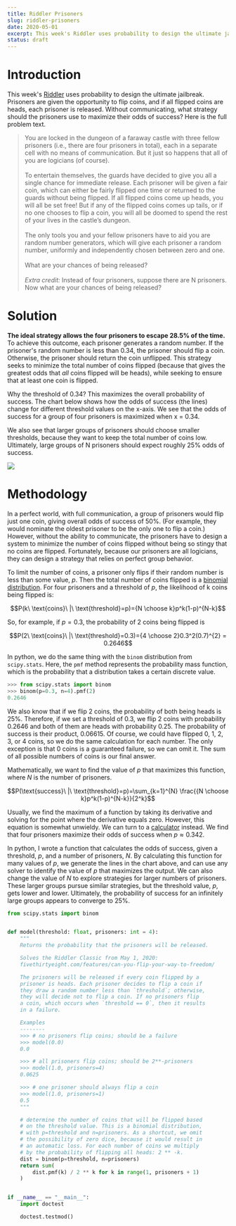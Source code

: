 ```yaml
---
title: Riddler Prisoners
slug: riddler-prisoners
date: 2020-05-01
excerpt: This week's Riddler uses probability to design the ultimate jailbreak. Prisoners are given the opportunity to flip coins, and if all flipped coins are heads, each prisoner is released. Without communicating, what strategy should the prisoners use to maximize their odds of success?
status: draft
---
```


# Introduction

This week's <a href="https://fivethirtyeight.com/features/can-you-flip-your-way-to-freedom/">Riddler</a> uses probability to design the ultimate jailbreak. Prisoners are given the opportunity to flip coins, and if all flipped coins are heads, each prisoner is released. Without communicating, what strategy should the prisoners use to maximize their odds of success? Here is the full problem text.

<blockquote>
You are locked in the dungeon of a faraway castle with three fellow prisoners (i.e., there are four prisoners in total), each in a separate cell with no means of communication. But it just so happens that all of you are logicians (of course).
<br><br>
To entertain themselves, the guards have decided to give you all a single chance for immediate release. Each prisoner will be given a fair coin, which can either be fairly flipped one time or returned to the guards without being flipped. If all flipped coins come up heads, you will all be set free! But if any of the flipped coins comes up tails, or if no one chooses to flip a coin, you will all be doomed to spend the rest of your lives in the castle’s dungeon.
<br><br>
The only tools you and your fellow prisoners have to aid you are random number generators, which will give each prisoner a random number, uniformly and independently chosen between zero and one.
<br><br>
What are your chances of being released?
<br><br>
<i>Extra credit:</i> Instead of four prisoners, suppose there are N prisoners. Now what are your chances of being released?
</blockquote>

# Solution

**The ideal strategy allows the four prisoners to escape 28.5% of the time.** To achieve this outcome, each prisoner generates a random number. If the prisoner's random number is less than 0.34, the prisoner should flip a coin. Otherwise, the prisoner should return the coin unflipped. This strategy seeks to minimize the total number of coins flipped (because that gives the greatest odds that _all_ coins flipped will be heads), while seeking to ensure that at least one coin is flipped.

Why the threshold of 0.34? This maximizes the overall probability of success. The chart below shows how the odds of success (the lines) change for different threshold values on the x-axis. We see that the odds of success for a group of four prisoners is maximized when x = 0.34.

We also see that larger groups of prisoners should choose smaller thresholds, because they want to keep the total number of coins low. Ultimately, large groups of N prisoners should expect roughly 25% odds of success.

<img class="img-fluid mx-auto d-block" src="../images/20200501-riddler.png">

# Methodology

In a perfect world, with full communication, a group of prisoners would flip just one coin, giving overall odds of success of 50%. (For example, they would nominate the oldest prisoner to be the only one to flip a coin.) However, without the ability to communicate, the prisoners have to design a system to minimize the number of coins flipped without being so stingy that no coins are flipped. Fortunately, because our prisoners are all logicians, they can design a strategy that relies on perfect group behavior.

To limit the number of coins, a prisoner only flips if their random number is less than some value, $p$. Then the total number of coins flipped is a <a href="https://en.wikipedia.org/wiki/Binomial_distribution">binomial distribution</a>. For four prisoners and a threshold of $p$, the likelihood of k coins being flipped is:

$$P(k\ \text{coins}\ |\ \text{threshold}=p)={N \choose k}p^k(1-p)^{N-k}$$

So, for example, if $p=0.3$, the probability of 2 coins being flipped is

$$P(2\ \text{coins}\ |\ \text{threshold}=0.3)={4 \choose 2}0.3^2(0.7)^{2} = 0.2646$$

In python, we do the same thing with the `binom` distribution from `scipy.stats`. Here, the `pmf` method represents the probability mass function, which is the probability that a distribution takes a certain discrete value.

```python
>>> from scipy.stats import binom
>>> binom(p=0.3, n=4).pmf(2)
0.2646
```

We also know that if we flip 2 coins, the probability of both being heads is 25%. Therefore, if we set a threshold of 0.3, we flip 2 coins with probability 0.2646 and both of them are heads with probability 0.25. The probability of success is their product, 0.06615. Of course, we could have flipped 0, 1, 2, 3, or 4 coins, so we do the same calculation for each number. The only exception is that 0 coins is a guaranteed failure, so we can omit it. The sum of all possible numbers of coins is our final answer.

Mathematically, we want to find the value of $p$ that maximizes this function, where $N$ is the number of prisoners.

$$P(\text{success}\ |\ \text{threshold}=p)=\sum_{k=1}^{N} \frac{{N \choose k}p^k(1-p)^{N-k}}{2^k}$$

Usually, we find the maximum of a function by taking its derivative and solving for the point where the derivative equals zero. However, this equation is somewhat unwieldy. We can turn to a <a href="https://www.wolframalpha.com/input/?i=maximize+4p*%281-p%29%5E3%2F2+%2B+6p%5E2*%281-p%29%5E2%2F4+%2B+4p%5E3*%281-p%29%2F8+%2B+p%5E4%2F16">calculator</a> instead. We find that four prisoners maximize their odds of success when $p\approx0.342$.

In python, I wrote a function that calculates the odds of success, given a threshold, $p$, and a number of prisoners, $N$. By calculating this function for many values of $p$, we generate the lines in the chart above, and can use any solver to identify the value of $p$ that maximizes the output. We can also change the value of $N$ to explore strategies for larger numbers of prisoners. These larger groups pursue similar strategies, but the threshold value, $p$, gets lower and lower. Ultimately, the probability of success for an infinitely large groups appears to converge to 25%.

```python
from scipy.stats import binom


def model(threshold: float, prisoners: int = 4):
    """
    Returns the probability that the prisoners will be released.

    Solves the Riddler Classic from May 1, 2020:
    fivethirtyeight.com/features/can-you-flip-your-way-to-freedom/

    The prisoners will be released if every coin flipped by a
    prisoner is heads. Each prisoner decides to flip a coin if
    they draw a random number less than `threshold`; otherwise,
    they will decide not to flip a coin. If no prisoners flip
    a coin, which occurs when `threshold == 0`, then it results
    in a failure.

    Examples
    --------
    >>> # no prisoners flip coins; should be a failure
    >>> model(0.0)
    0.0

    >>> # all prisoners flip coins; should be 2**-prisoners
    >>> model(1.0, prisoners=4)
    0.0625

    >>> # one prisoner should always flip a coin
    >>> model(1.0, prisoners=1)
    0.5
    """

    # determine the number of coins that will be flipped based
    # on the threshold value. This is a binomial distribution,
    # with p=threshold and n=prisoners. As a shortcut, we omit
    # the possibility of zero dice, because it would result in
    # an automatic loss. For each number of coins we multiply
    # by the probability of flipping all heads: 2 ** -k.
    dist = binom(p=threshold, n=prisoners)
    return sum(
        dist.pmf(k) / 2 ** k for k in range(1, prisoners + 1)
    )


if __name__ == "__main__":
    import doctest

    doctest.testmod()
```
